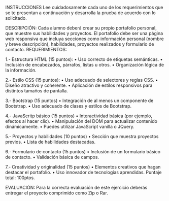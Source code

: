 INSTRUCCIONES
Lee cuidadosamente cada uno de los requerimientos que se te presentan a continuación y desarrolla la
prueba de acuerdo con lo solicitado.

DESCRIPCIÓN:
Cada alumno deberá crear su propio portafolio personal, que muestre sus habilidades y proyectos. El
portafolio debe ser una página web responsiva que incluya secciones como información personal
(nombre y breve descripción), habilidades, proyectos realizados y formulario de contacto.
REQUERIMIENTOS:

1.- Estructura HTML (15 puntos):
• Uso correcto de etiquetas semánticas.
• Inclusión de encabezados, párrafos, listas u otros.
• Organización lógica de la información.

2.- Estilo CSS (15 puntos):
• Uso adecuado de selectores y reglas CSS.
• Diseño atractivo y coherente.
• Aplicación de estilos responsivos para distintos tamaños de pantalla.

3.- Bootstrap (15 puntos)
• Integración de al menos un componente de Bootstrap.
• Uso adecuado de clases y estilos de Bootstrap.

4.- JavaScritp básico (15 puntos)
• Interactividad básica (por ejemplo, efectos al hacer clic).
• Manipulación del DOM para actualizar contenido dinámicamente.
• Puedes utilizar JavaScript vanilla o JQuery.

5.- Proyectos y habilidades (10 puntos)
• Sección que muestra proyectos previos.
• Lista de habilidades destacadas.

6.- Formulario de contacto (15 puntos)
• Inclusión de un formulario básico de contacto.
• Validación básica de campos.

7.- Creatividad y originalidad (15 puntos)
• Elementos creativos que hagan destacar el portafolio.
• Uso innovador de tecnologías aprendidas.
Puntaje total: 100ptos.

EVALUACIÓN:
Para la correcta evaluación de este ejercicio deberás entregar el proyecto comprimido como Zip o Rar.
